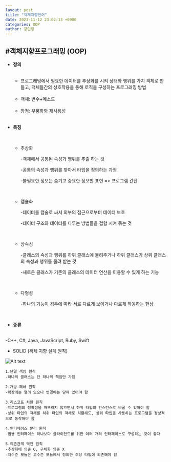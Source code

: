 ```yaml
---
layout: post
title: "객체지향언어"
date: 2023-11-12 23:02:13 +0900
categories: OOP
author: 강민정
---
```

#객체지향프로그래밍 (OOP)
------------------
* <strong> 정의</strong> 

  <br>

  - 프로그래밍에서 필요한 데이터를 추상화를 시켜 상태와 행위를 가지 객체로 만들고, 객체들간의 상호작용을 통해 로직을 구성하는 프로그래밍 방법  

   <br>

     - 객체: 변수+메소드 

  <br>

  - 장점: 부품화와 재사용성

  
  <br>

* <strong> 특징 </strong>
   
    <br>

    - 추상화 
        
        -객체에서 공통된 속성과 행위를 추출 하는 것
        

        -공통의 속성과 행위를 찾아서 타입을 정의하는 과정

        -불필요한 정보는 숨기고 중요한 정보만 표현 => 프로그램 간단
        
    <br>

    - 캡슐화
        

        -데이터를 캡술로 싸서 외부의 접근으로부터 데이터 보호

        -데이터 구조와 데이터를 다루는 방법들을 겹합 시켜 묶는 것
   
    <br>    

    - 상속성

        -클래스의 속성과 행위를 하위 클래스에 물려주거나 하위 클래스가 상위 클래스의 속성과 행위를 물려 받는 것

        -새로운 클래스가 기존의 클래스의 데이터 연산을 이용할 수 있게 하는 기능
    
    <br>

    - 다형성

        -하나의 기능이 경우에 따라 서로 다르게 보이거나 다르게 작동하는 현상

    <br>
* <strong> 종류 </strong>
<br>
-C++, C#, Java, JavaScript, Ruby, Swift

<br>

* <stong>SOLID (객체 지향 설계 원칙)</Strong> 


![Alt text](image.png) 

    
    1.단일 책임 원칙
    -하나의 클래스는 단 하나의 책임만 가짐
    
    2.개방-폐쇄 원칙
    -확장에는 열려 있으나 변경에는 닫혀 있어야 함

    3.리스코프 치환 원칙   
    -프로그램의 정확성을 깨뜨리지 않으면서 하위 타입의 인스턴스로 바꿀 수 있어야 함
    -상위 타입의 객체를 하위 타입의 객체로 치환해도, 상위 타입을 사용하는 프로그램을 정상적으로 동작해야 함
    
    4.인터페이스 분리 원칙
    -범용 인터페이스 하나보다 클라이언트를 위한 여러 개의 인터페이스로 구성하는 것이 좋다
    
    5.의존관계 역전 원칙
    -추상화에 의존 O, 구체화 의존 X
    -저수준 모듈은 고수준 모듈에서 정의한 추상 타입에 의존해야 함
